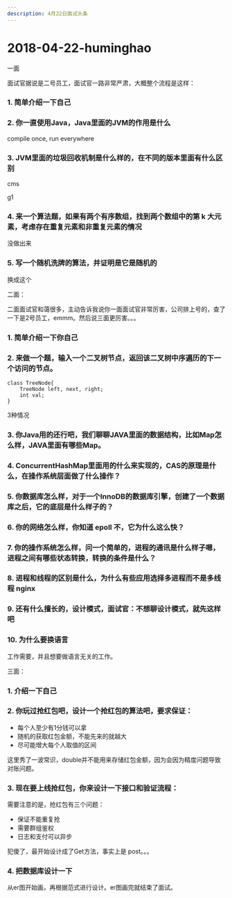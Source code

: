 ```yaml
---
description: 4月22日面试头条
---
```


# 2018-04-22-huminghao

一面

面试官据说是二号员工，面试官一路非常严肃，大概整个流程是这样：

### 1. 简单介绍一下自己



### 2. 你一直使用Java，Java里面的JVM的作用是什么

compile once, run everywhere

### 3. JVM里面的垃圾回收机制是什么样的，在不同的版本里面有什么区别

cms

g1

### 4. 来一个算法题，如果有两个有序数组，找到两个数组中的第 k 大元素，考虑存在重复元素和非重复元素的情况

没做出来

### 5. 写一个随机洗牌的算法，并证明是它是随机的

换成这个



二面：

二面面试官和蔼很多，主动告诉我说你一面面试官非常厉害，公司排上号的，查了一下是2号员工，emmm。然后说三面更厉害。。。

### 1. 简单介绍一下你自己



### 2. 来做一个题，输入一个二叉树节点，返回该二叉树中序遍历的下一个访问的节点。

```text
class TreeNode{
    TreeNode left, next, right;
    int val;
}
```

3种情况

### 3. 你Java用的还行吧，我们聊聊JAVA里面的数据结构，比如Map怎么样，JAVA里面有哪些Map。



### 4. ConcurrentHashMap里面用的什么来实现的，CAS的原理是什么，在操作系统层面做了什么操作？



### 5. 你数据库怎么样，对于一个InnoDB的数据库引擎，创建了一个数据库之后，它的底层是什么样子的？



### 6. 你的网络怎么样，你知道 epoll 不，它为什么这么快？



### 7. 你的操作系统怎么样，问一个简单的，进程的通讯是什么样子嗯，进程之间有哪些状态转换，转换的条件是什么？



### 8. 进程和线程的区别是什么，为什么有些应用选择多进程而不是多线程 nginx



### 9. 还有什么擅长的，设计模式，面试官：不想聊设计模式，就先这样吧



### 10. 为什么要换语言

工作需要，并且想要做语言无关的工作。



三面：

### 1. 介绍一下自己



### 2. 你玩过抢红包吧，设计一个抢红包的算法吧，要求保证：

* 每个人至少有1分钱可以拿
* 随机的获取红包金额，不能先来的就越大
* 尽可能增大每个人取值的区间

这里秀了一波常识，double并不能用来存储红包金额，因为会因为精度问题导致对账问题。



### 3. 现在要上线抢红包，你来设计一下接口和验证流程：

需要注意的是，抢红包有三个问题：

* 保证不能重复抢
* 需要群组鉴权
* 日志和支付可以异步

犯傻了，最开始设计成了Get方法，事实上是 post。。。

### 4. 把数据库设计一下

从er图开始画，再根据范式进行设计。er图画完就结束了面试。

